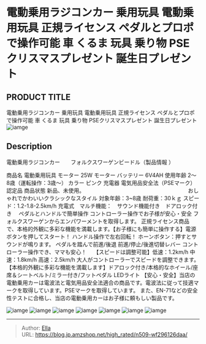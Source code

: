 # 電動乗用ラジコンカー 乗用玩具 電動乗用玩具 正規ライセンス ペダルとプロポで操作可能 車 くるま 玩具 乗り物 PSEクリスマスプレゼント 誕生日プレゼント


## PRODUCT TITLE 

電動乗用ラジコンカー 乗用玩具 電動乗用玩具 正規ライセンス ペダルとプロポで操作可能 車 くるま 玩具 乗り物 PSEクリスマスプレゼント 誕生日プレゼント![iamge](https://b2bfiles1.gigab2b.cn/image/wkseller/305/20220920_368a80e71866a8fa98dad0143835efe0.jpg)

## Description

電動乗用ラジコンカー　　フォルクスワーゲンビードル（製品情報 ）

商品名 電動乗用玩具  モーター 25W モーター バッテリー 6V4AH  使用年齢 2～8歳（運転操作：3歳～）  カラー ピンク  充電器 電気用品安全法（PSEマーク）認定品  商品状態 新品、未使用。  　　　　　　　　　　　　　　　　　　　おしゃれでかわいいクラシックなスタイル 対象年齢：3~8歳 耐荷重：30ｋｇ スピード：1.2-1.8-2.5km/h 充電式　マルチ機能：　サウンド機能付き　ドアロック付き　 ペダルとハンドルで簡単操作 コントローラー操作でお子様が安心・安全 フォルクスワーゲンからエンパワーメントを取得します。 正規ライセンス商品で、本格的外観に多彩な機能を満載します。【お子様にも簡単に操作する】電源ボタンを押してスタート！ ハンドル操作で左右回転！ ホーンボタン：押すとサウンドが鳴ります。 ペダルを踏んで前進/後退 前進/停止/後進切替レバー コントローラー操作でき、ママも安心！　
【スピードは調整可能】低速：1.2km/h 中速：1.8km/h 高速：2.5km/h 大人がコントローラーでスピードを調整できます。
【本格的外観に多彩な機能を満載します】ドアロック付き/本格的なホイール/座席＆シートベルト/ミラー付き/フットペダル LEDライト
【安心・安全】当店の電動乗用カーは電波法と電気用品安全法適合の商品です。電波法に従って技適マークを取得しています。PSEマークを取得しています。 また、EN-71などの安全性テストに合格し、当店の電動乗用カーはお子様に頼もしい製品です。






![iamge](https://b2bfiles1.gigab2b.cn/image/wkseller/305/20220920_50c802f5c67abf0e3a333639884837cc.jpg)
![iamge](https://b2bfiles1.gigab2b.cn/image/wkseller/305/20220920_11f3df197cfbc3d3e8a21142266ffad3.jpg)
![iamge](https://b2bfiles1.gigab2b.cn/image/wkseller/305/20220920_349e6f0e2181fb9585feaa073c14966f.jpg)
![iamge](https://b2bfiles1.gigab2b.cn/image/wkseller/305/20220920_d607aca656f0003b618b5f601d7fae4b.jpg)
![iamge](https://b2bfiles1.gigab2b.cn/image/wkseller/305/20220920_8189b468e92358e2b8d7c1e102209bec.jpg)
![iamge](https://b2bfiles1.gigab2b.cn/image/wkseller/305/20220920_ca4ed28e44acca12e37900b4f9c435e6.jpg)
![iamge](https://b2bfiles1.gigab2b.cn/image/wkseller/305/20220920_5a2216b4fbae86493978e23a2c85c53b.jpg)


---

> Author: [Ella](https://blog.jp.amzshop.net/)  
> URL: https://blog.jp.amzshop.net/high_rated/n509-wf296126daa/  


